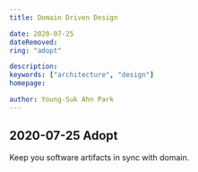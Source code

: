 ```yaml
---
title: Domain Driven Design

date: 2020-07-25
dateRemoved:
ring: "adopt"

description:
keywords: ["architecture", "design"]
homepage:

author: Young-Suk Ahn Park
---
```


## 2020-07-25 Adopt

Keep you software artifacts in sync with domain.
